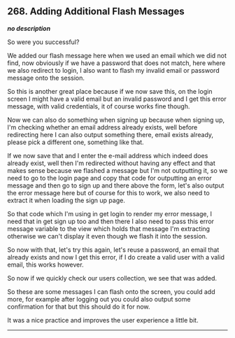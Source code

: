 ## 268. Adding Additional Flash Messages

<strong><em>no description</em></strong>

So were you successful? 

We added our flash message here when we used an email which we did not find, now
obviously if we have a password that does not match, here where we also redirect
to login, I also want to flash my invalid email or password message onto the
session. 

So this is another great place because if we now save this, on the login screen
I might have a valid email but an invalid password and I get this error message,
with valid credentials, it of course works fine though. 

Now we can also do something when signing up because when signing up, I'm
checking whether an email address already exists, well before redirecting here I
can also output something there, email exists already, please pick a different
one, something like that. 

If we now save that and I enter the e-mail address which indeed does already
exist, well then I'm redirected without having any effect and that makes sense
because we flashed a message but I'm not outputting it, so we need to go to the
login page and copy that code for outputting an error message and then go to
sign up and there above the form, let's also output the error message here but
of course for this to work, we also need to extract it when loading the sign up
page. 

So that code which I'm using in get login to render my error message, I need
that in get sign up too and then there I also need to pass this error message
variable to the view which holds that message I'm extracting otherwise we can't
display it even though we flash it into the session. 

So now with that, let's try this again, let's reuse a password, an email that
already exists and now I get this error, if I do create a valid user with a
valid email, this works however. 

So now if we quickly check our users collection, we see that was added. 

So these are some messages I can flash onto the screen, you could add more, for
example after logging out you could also output some confirmation for that but
this should do it for now. 

It was a nice practice and improves the user experience a little bit. 

---